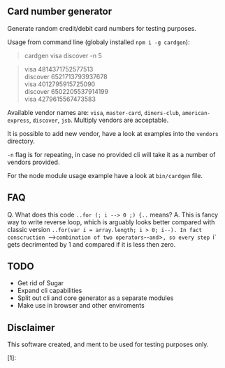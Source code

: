 ## Card number generator

Generate random credit/debit card numbers for testing purposes.

Usage from command line (globaly installed `npm i -g cardgen`):

> cardgen visa discover -n 5

> visa 4814371752577513  
> discover 6521713793937678  
> visa 4012795915725090  
> discover 6502205537914199  
> visa 4279615567473583  

Available vendor names are: `visa`, `master-card`, `diners-club`, `american-express`, `discover`, `jsb`. Multiply vendors are acceptable.

It is possible to add new vendor, have a look at examples into the `vendors` directory.

`-n` flag is for repeating, in case no provided cli will take it as a number of vendors provided.

For the node module usage example have a look at `bin/cardgen` file.

## FAQ

Q. What does this code `..for (; i --> 0 ;) {..` means?
A. This is fancy way to write reverse loop, which is arguably looks better compared with classic version `..for(var i = array.length; i > 0; i--). In fact conscruction `-->` combination of two operators `--` and `>`, so every step `i` gets decrimented by 1 and compared if it is less then zero.

## TODO

- Get rid of Sugar
- Expand cli capabilities
- Split out cli and core generator as a separate modules
- Make use in browser and other enviroments

## Disclaimer

This software created, and ment to be used for testing purposes only.

[1]: 
